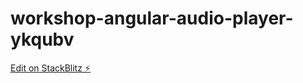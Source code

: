 # workshop-angular-audio-player-ykqubv

[Edit on StackBlitz ⚡️](https://stackblitz.com/edit/workshop-angular-audio-player-ykqubv)